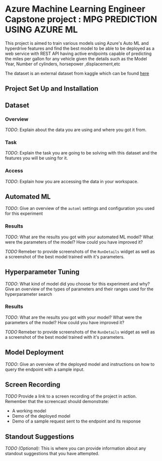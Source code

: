 
# Azure Machine Learning Engineer Capstone project : MPG PREDICTION USING AZURE ML

This project is aimed to train various models using Azure's Auto ML and hyperdrive features and find the best model to be able to be deployed as a web service with REST API having active endpoints capable of predicting the miles per gallon for any vehicle given the details such as the Model Year, Number of cylinders, horsepower ,displacement,etc 

The dataset is an external dataset from kaggle which can be found <a href='https://www.kaggle.com/datasets/uciml/autompg-dataset'>here </a> 

## Project Set Up and Installation


## Dataset

### Overview
*TODO*: Explain about the data you are using and where you got it from.

### Task
*TODO*: Explain the task you are going to be solving with this dataset and the features you will be using for it.

### Access
*TODO*: Explain how you are accessing the data in your workspace.

## Automated ML
*TODO*: Give an overview of the `automl` settings and configuration you used for this experiment

### Results
*TODO*: What are the results you got with your automated ML model? What were the parameters of the model? How could you have improved it?

*TODO* Remeber to provide screenshots of the `RunDetails` widget as well as a screenshot of the best model trained with it's parameters.

## Hyperparameter Tuning
*TODO*: What kind of model did you choose for this experiment and why? Give an overview of the types of parameters and their ranges used for the hyperparameter search


### Results
*TODO*: What are the results you got with your model? What were the parameters of the model? How could you have improved it?

*TODO* Remeber to provide screenshots of the `RunDetails` widget as well as a screenshot of the best model trained with it's parameters.

## Model Deployment
*TODO*: Give an overview of the deployed model and instructions on how to query the endpoint with a sample input.

## Screen Recording
*TODO* Provide a link to a screen recording of the project in action. Remember that the screencast should demonstrate:
- A working model
- Demo of the deployed  model
- Demo of a sample request sent to the endpoint and its response

## Standout Suggestions
*TODO (Optional):* This is where you can provide information about any standout suggestions that you have attempted.
